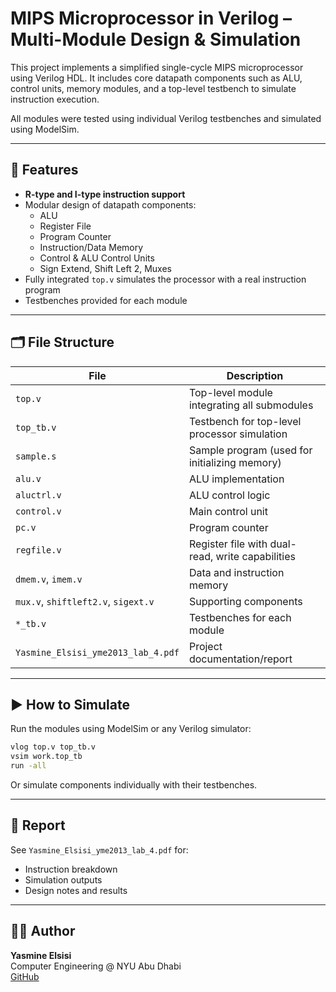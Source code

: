 # MIPS Microprocessor in Verilog – Multi-Module Design & Simulation

This project implements a simplified single-cycle MIPS microprocessor using Verilog HDL. It includes core datapath components such as ALU, control units, memory modules, and a top-level testbench to simulate instruction execution.

All modules were tested using individual Verilog testbenches and simulated using ModelSim.

---

## 🧠 Features

- **R-type and I-type instruction support**
- Modular design of datapath components:
  - ALU
  - Register File
  - Program Counter
  - Instruction/Data Memory
  - Control & ALU Control Units
  - Sign Extend, Shift Left 2, Muxes
- Fully integrated `top.v` simulates the processor with a real instruction program
- Testbenches provided for each module

---

## 🗂 File Structure

| File                | Description                                      |
|---------------------|--------------------------------------------------|
| `top.v`             | Top-level module integrating all submodules      |
| `top_tb.v`          | Testbench for top-level processor simulation     |
| `sample.s`          | Sample program (used for initializing memory)    |
| `alu.v`             | ALU implementation                               |
| `aluctrl.v`         | ALU control logic                                |
| `control.v`         | Main control unit                                |
| `pc.v`              | Program counter                                  |
| `regfile.v`         | Register file with dual-read, write capabilities |
| `dmem.v`, `imem.v`  | Data and instruction memory                      |
| `mux.v`, `shiftleft2.v`, `sigext.v` | Supporting components             |
| `*_tb.v`            | Testbenches for each module                      |
| `Yasmine_Elsisi_yme2013_lab_4.pdf` | Project documentation/report        |

---

## ▶️ How to Simulate

Run the modules using ModelSim or any Verilog simulator:

```sh
vlog top.v top_tb.v
vsim work.top_tb
run -all
```

Or simulate components individually with their testbenches.

---

## 🧾 Report

See `Yasmine_Elsisi_yme2013_lab_4.pdf` for:
- Instruction breakdown
- Simulation outputs
- Design notes and results

---

## 👩‍💻 Author

**Yasmine Elsisi**  
Computer Engineering @ NYU Abu Dhabi  
[GitHub](https://github.com/YasmineElsisi)
